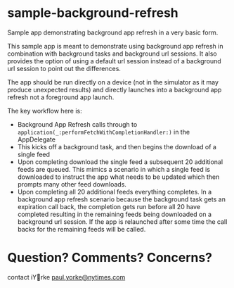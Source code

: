 # sample-background-refresh
Sample app demonstrating background app refresh in a very basic form.

This sample app is meant to demonstrate using background app refresh in combination with background tasks and background url sessions. It also provides the option of using a default url session instead of a background url session to point out the differences.

The app should be run directly on a device (not in the simulator as it may produce unexpected results) and directly launches into a background app refresh not a foreground app launch.

The key workflow here is:

* Background App Refresh calls through to `application(_:performFetchWithCompletionHandler:)` in the AppDelegate
* This kicks off a background task, and then begins the download of a single feed
* Upon completing download the single feed a subsequent 20 additional feeds are queued. This mimics a scenario in which a single feed is downloaded to instruct the app what needs to be updated which then prompts many other feed downloads.
* Upon completing all 20 additional feeds everything completes. In a background app refresh scenario because the background task gets an expiration call back, the completion gets run before all 20 have completed resulting in the remaining feeds being downloaded on a background url session. If the app is relaunched after some time the call backs for the remaining feeds will be called.

# Question? Comments? Concerns?
contact iYrke <paul.yorke@nytimes.com>
